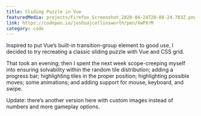 ```yaml
---
title: Sliding Puzzle in Vue
featuredMedia: projects/Firefox_Screenshot_2020-04-24T20-08-24.703Z.png
link: https://codepen.io/joshuajcollinsworth/pen/XwPXrM
category: code
---
```


Inspired to put Vue’s built-in transition-group element to good use, I decided to try recreating a classic sliding puzzle with Vue and CSS grid.

That took an evening; then I spent the next week scope-creeping myself into ensuring solvability within the random tile distribution; adding a progress bar; highlighting tiles in the proper position; highlighting possible moves; some animations; and adding support for mouse, keyboard, and swipe.

Update: there’s another version here with custom images instead of numbers and more gameplay options.
